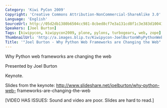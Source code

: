 ```yaml
---
Category: 'Kiwi PyCon 2009'
Copyright: 'Creative Commons Attribution-NonCommercial-ShareAlike 3.0'
Language: 'English'
SourceUrl: http://05d2db1380b6504cc981-8cbed8cf7e3a131cd8f1c3e383d10041.r93.cf2.rackcdn.com/kiwi-pycon-2009/135_joel-burton-why-python-web-frameworks-are-changing-the-web.flv
Speakers: [Joel Burton]
Tags: [kiwipycon, kiwipycon2009, plone, pylons, turbogears, web, zope]
ThumbnailUrl: 'http://a.images.blip.tv/Kiwipycon-JoelBurtonWhyPythonWebFrameworksAreChangingTheWeb374-745.jpg'
Title: '"Joel Burton - Why Python Web Frameworks are Changing the Web"'
---
```

Why Python web frameworks are changing the web

Presented by Joel Burton

Keynote.

Slides from the keynote: http://www.slideshare.net/joelburton/why-python-web-
frameworks-are-changing-the-web

[VIDEO HAS ISSUES: Sound and video are poor. Slides are hard to read.]


